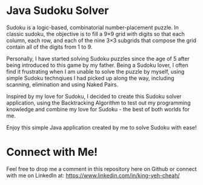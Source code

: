 # Java Sudoku Solver
Sudoku is a logic-based, combinatorial number-placement puzzle. In classic sudoku, the objective is to fill a 9×9 grid with digits so that each column, each row, and each of the nine 3×3 subgrids that compose the grid contain all of the digits from 1 to 9.

Personally, I have started solving Sudoku puzzles since the age of 5 after being introduced to this game by my father. Being a Sudoku lover, I often find it frustrating when I am unable to solve the puzzle by myself, using simple Sudoku technqiues I had picked up along the way, including scanning, elimination and using Naked Pairs.

Inspired by my love for Sudoku, I decided to create this Sudoku solver application, using the Backtracking Algorithm to test out my programming knowledge and combine my love for Sudoku - the best of both worlds for me.

Enjoy this simple Java application created by me to solve Sudoku with ease!



# Connect with Me!

Feel free to drop me a comment in this repository here on Github or connect with me on LinkedIn at: https://www.linkedin.com/in/king-yeh-cheah/
